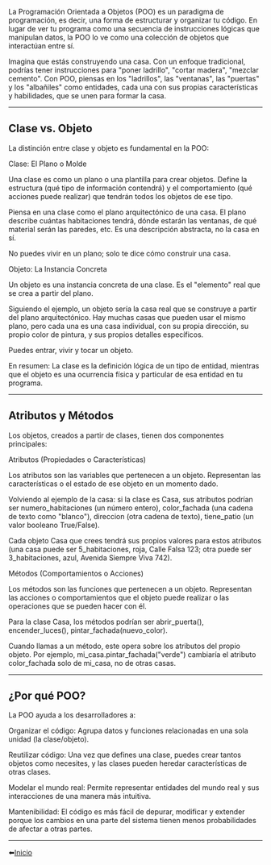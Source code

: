 La Programación Orientada a Objetos (POO) es un paradigma de programación, es decir, una forma de estructurar y organizar tu código. En lugar de ver tu programa como una secuencia de instrucciones lógicas que manipulan datos, la POO lo ve como una colección de objetos que interactúan entre sí.

Imagina que estás construyendo una casa. Con un enfoque tradicional, podrías tener instrucciones para "poner ladrillo", "cortar madera", "mezclar cemento". Con POO, piensas en los "ladrillos", las "ventanas", las "puertas" y los "albañiles" como entidades, cada una con sus propias características y habilidades, que se unen para formar la casa.

---

## Clase vs. Objeto
La distinción entre clase y objeto es fundamental en la POO:

Clase: El Plano o Molde

Una clase es como un plano o una plantilla para crear objetos. Define la estructura (qué tipo de información contendrá) y el comportamiento (qué acciones puede realizar) que tendrán todos los objetos de ese tipo.

Piensa en una clase como el plano arquitectónico de una casa. El plano describe cuántas habitaciones tendrá, dónde estarán las ventanas, de qué material serán las paredes, etc. Es una descripción abstracta, no la casa en sí.

No puedes vivir en un plano; solo te dice cómo construir una casa.

Objeto: La Instancia Concreta

Un objeto es una instancia concreta de una clase. Es el "elemento" real que se crea a partir del plano.

Siguiendo el ejemplo, un objeto sería la casa real que se construye a partir del plano arquitectónico. Hay muchas casas que pueden usar el mismo plano, pero cada una es una casa individual, con su propia dirección, su propio color de pintura, y sus propios detalles específicos.

Puedes entrar, vivir y tocar un objeto.

En resumen: La clase es la definición lógica de un tipo de entidad, mientras que el objeto es una ocurrencia física y particular de esa entidad en tu programa.

---

## Atributos y Métodos

Los objetos, creados a partir de clases, tienen dos componentes principales:

Atributos (Propiedades o Características)

Los atributos son las variables que pertenecen a un objeto. Representan las características o el estado de ese objeto en un momento dado.

Volviendo al ejemplo de la casa: si la clase es Casa, sus atributos podrían ser numero_habitaciones (un número entero), color_fachada (una cadena de texto como "blanco"), direccion (otra cadena de texto), tiene_patio (un valor booleano True/False).

Cada objeto Casa que crees tendrá sus propios valores para estos atributos (una casa puede ser 5_habitaciones, roja, Calle Falsa 123; otra puede ser 3_habitaciones, azul, Avenida Siempre Viva 742).

Métodos (Comportamientos o Acciones)

Los métodos son las funciones que pertenecen a un objeto. Representan las acciones o comportamientos que el objeto puede realizar o las operaciones que se pueden hacer con él.

Para la clase Casa, los métodos podrían ser abrir_puerta(), encender_luces(), pintar_fachada(nuevo_color).

Cuando llamas a un método, este opera sobre los atributos del propio objeto. Por ejemplo, mi_casa.pintar_fachada("verde") cambiaría el atributo color_fachada solo de mi_casa, no de otras casas.

---

## ¿Por qué POO?

La POO ayuda a los desarrolladores a:

Organizar el código: Agrupa datos y funciones relacionadas en una sola unidad (la clase/objeto).

Reutilizar código: Una vez que defines una clase, puedes crear tantos objetos como necesites, y las clases pueden heredar características de otras clases.

Modelar el mundo real: Permite representar entidades del mundo real y sus interacciones de una manera más intuitiva.

Mantenibilidad: El código es más fácil de depurar, modificar y extender porque los cambios en una parte del sistema tienen menos probabilidades de afectar a otras partes.

---

⬅️[Inicio](../../../../README.md)
